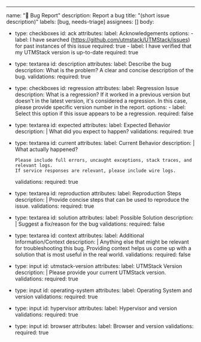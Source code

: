 ---
name: "🐛 Bug Report"
description: Report a bug
title: "(short issue description)"
labels: [bug, needs-triage]
assignees: []
body:
  - type: checkboxes
    id: ack
    attributes:
      label: Acknowledgements
      options:
        - label: I have searched (https://github.com/utmstack/UTMStack/issues) for past instances of this issue
          required: true
        - label: I have verified that my UTMStack version is up-to-date
          required: true

  - type: textarea
    id: description
    attributes:
      label: Describe the bug
      description: What is the problem? A clear and concise description of the bug.
    validations:
      required: true

  - type: checkboxes
    id: regression
    attributes:
      label: Regression Issue
      description: What is a regression? If it worked in a previous version but doesn't in the latest version, it's considered a
        regression. In this case, please provide specific version number in the report.
      options:
        - label: Select this option if this issue appears to be a regression.
          required: false

  - type: textarea
    id: expected
    attributes:
      label: Expected Behavior
      description: |
        What did you expect to happen?
    validations:
      required: true
    
  - type: textarea
    id: current
    attributes:
      label: Current Behavior
      description: |
        What actually happened?

        Please include full errors, uncaught exceptions, stack traces, and relevant logs.
        If service responses are relevant, please include wire logs.
    validations:
      required: true

  - type: textarea
    id: reproduction
    attributes:
      label: Reproduction Steps
      description: |
        Provide concise steps that can be used to reproduce the issue.
    validations:
      required: true

  - type: textarea
    id: solution
    attributes:
      label: Possible Solution
      description: |
        Suggest a fix/reason for the bug
    validations:
      required: false
    
  - type: textarea
    id: context
    attributes:
      label: Additional Information/Context
      description: |
        Anything else that might be relevant for troubleshooting this bug. Providing context helps us come up with a solution that is most useful in the real world.
    validations:
      required: false

  - type: input
    id: utmstack-version
    attributes:
      label: UTMStack Version
      description: |
        Please provide your current UTMStack version.
    validations:
      required: true

  - type: input
    id: operating-system
    attributes:
      label: Operating System and version
    validations:
      required: true

  - type: input
    id: hypervisor
    attributes:
      label: Hypervisor and version
    validations:
      required: true

  - type: input
    id: browser
    attributes:
      label: Browser and version
    validations:
      required: true
